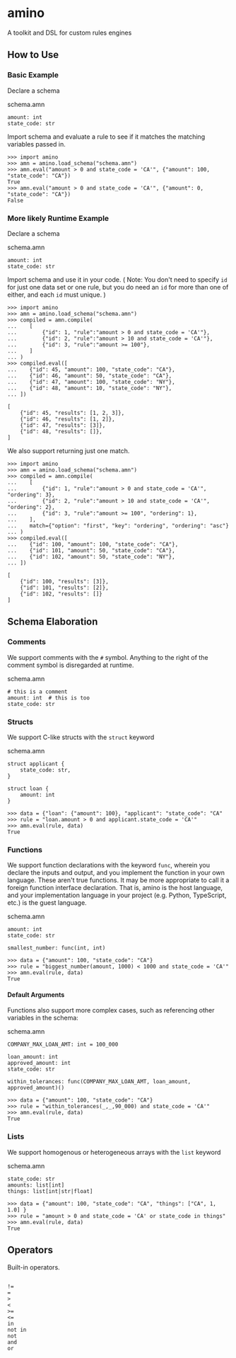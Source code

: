# amino
A toolkit and DSL for custom rules engines


## How to Use


### Basic Example

Declare a schema

schema.amn
```
amount: int
state_code: str
```

Import schema and evaluate a rule to see if it matches the matching variables passed in.

```
>>> import amino
>>> amn = amino.load_schema("schema.amn")
>>> amn.eval("amount > 0 and state_code = 'CA'", {"amount": 100, "state_code": "CA"})
True
>>> amn.eval("amount > 0 and state_code = 'CA'", {"amount": 0, "state_code": "CA"})
False
```


### More likely Runtime Example

Declare a schema

schema.amn
```
amount: int
state_code: str
```

Import schema and use it in your code. ( Note: You don't need to specify `id` for just one data set or one rule, but
you do need an `id` for more than one of either, and each `id` must unique. )

```
>>> import amino
>>> amn = amino.load_schema("schema.amn")
>>> compiled = amn.compile(
...    [
...        {"id": 1, "rule":"amount > 0 and state_code = 'CA'"},
...        {"id": 2, "rule":"amount > 10 and state_code = 'CA'"},
...        {"id": 3, "rule":"amount >= 100"},
...    ]
... )
>>> compiled.eval([
...    {"id": 45, "amount": 100, "state_code": "CA"},
...    {"id": 46, "amount": 50, "state_code": "CA"},
...    {"id": 47, "amount": 100, "state_code": "NY"},
...    {"id": 48, "amount": 10, "state_code": "NY"},
... ])

[
    {"id": 45, "results": [1, 2, 3]}, 
    {"id": 46, "results": [1, 2]},
    {"id": 47, "results": [3]},
    {"id": 48, "results": []},
]
```

We also support returning just one match.

```
>>> import amino
>>> amn = amino.load_schema("schema.amn")
>>> compiled = amn.compile(
...    [
...        {"id": 1, "rule":"amount > 0 and state_code = 'CA'", "ordering": 3},
...        {"id": 2, "rule":"amount > 10 and state_code = 'CA'", "ordering": 2},
...        {"id": 3, "rule":"amount >= 100", "ordering": 1},
...    ],
...    match={"option": "first", "key": "ordering", "ordering": "asc"}
... )
>>> compiled.eval([
...    {"id": 100, "amount": 100, "state_code": "CA"},
...    {"id": 101, "amount": 50, "state_code": "CA"},
...    {"id": 102, "amount": 50, "state_code": "NY"},
... ])

[
    {"id": 100, "results": [3]}, 
    {"id": 101, "results": [2]},
    {"id": 102, "results": []}
]
```


## Schema Elaboration


### Comments
We support comments with the `#` symbol. Anything to the right of the comment symbol is disregarded at runtime.

schema.amn
```
# this is a comment
amount: int  # this is too
state_code: str
```


### Structs
We support C-like structs with the `struct` keyword

schema.amn
```
struct applicant {
    state_code: str,
}

struct loan {
    amount: int
}

```


```
>>> data = {"loan": {"amount": 100}, "applicant": "state_code": "CA"
>>> rule = "loan.amount > 0 and applicant.state_code = 'CA'"
>>> amn.eval(rule, data)
True
```


### Functions
We support function declarations with the keyword `func`, wherein you declare the inputs and output, and you 
implement the function in your own language. These aren't true functions. It may be more appropriate to call it a 
foreign function interface declaration. That is, amino is the host language, and your implementation language in your
project (e.g. Python, TypeScript, etc.) is the guest language.



schema.amn
```
amount: int
state_code: str

smallest_number: func(int, int)

```


```
>>> data = {"amount": 100, "state_code": "CA"}
>>> rule = "biggest_number(amount, 1000) < 1000 and state_code = 'CA'"
>>> amn.eval(rule, data)
True
```

#### Default Arguments

Functions also support more complex cases, such as referencing other variables in the schema:

schema.amn
```
COMPANY_MAX_LOAN_AMT: int = 100_000

loan_amount: int
approved_amount: int
state_code: str

within_tolerances: func(COMPANY_MAX_LOAN_AMT, loan_amount, approved_amount)()

```


```
>>> data = {"amount": 100, "state_code": "CA"}
>>> rule = "within_tolerances(_,_,90_000) and state_code = 'CA'"
>>> amn.eval(rule, data)
True
```



### Lists

We support homogenous or heterogeneous arrays with the `list` keyword

schema.amn
```
state_code: str
amounts: list[int]
things: list[int|str|float]
```



```
>>> data = {"amount": 100, "state_code": "CA", "things": ["CA", 1, 1.0] }
>>> rule = "amount > 0 and state_code = 'CA' or state_code in things"
>>> amn.eval(rule, data)
True
```

## Operators

Built-in operators.

```

!=
=
>
<
>=
<=
in
not in
not
and
or

```
